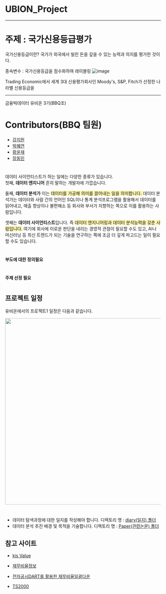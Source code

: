 # UBION_Project
-------------------------------
# 주제 : 국가신용등급평가

국가신용등급이란? 국가가 외국에서 빌린 돈을 갚을 수 있는 능력과 의지를 평가한 것이다.

종속변수 : 국가신용등급을 점수화하여 레이블링
![image](https://user-images.githubusercontent.com/96242198/168001159-9ad801c6-969b-4aac-9d32-2d87f63bcb3c.png)



Trading Economic에서 세계 3대 신용평가회사인 Moody's, S&P, Fitch가 산정한 나라별 신용등급을

--------------------------------------------


금융빅데이터 유비온 3기(BBQ조)  


# Contributors(BBQ 팀원)  

- [강지원](https://github.com/Kang-ji-won)
- [박혜연](https://github.com/hye-y/Happy_IT)
- [황윤재](https://github.com/YJ-97)
- [장동민](https://github.com/Blueberrycake27)  


#
데이터 사이언티스트가 하는 일에는 다양한 종류가 있습니다.    
첫째, **데이터 엔지니어** 흔히 말하는 개발자에 가깝습니다.   
  
둘째, **데이터 분석가** 이는 <span style='background-color: #fff5b1'>데이터를 가공해 의미를 끌어내는 일을 의미합니다.   </span>데이터 분석가는 데이터와 사람 간의 언어인 SQL이나 통계 분석프로그램을 활용해서 데이터를 읽어내고, 매출 향상이나 불편해소 등 회사와 부서가 지향하는 쪽으로 이를 활용하는 사람입니다.   

셋째는 **데이터 사이언티스트**입니다. 즉 <span style='background-color: #fff5b1'>데이터 엔지니어링과 데이터 분석능력을 갖춘 사람입니다.</span> 여기에 회사에 이로운 판단을 내리는 경영적 관점이 필요할 수도 있고,  AI나 머신러닝 등 최신 트렌드가 되는 기술을 연구하는 쪽에 조금 더 깊게 파고드는 일이 필요할 수도 있습니다.  


#

    
**부도에 대한 정의필요**    


#

**주제 선정 필요**  


#



## 프로젝트 일정

유비온에서의 프로젝트1 일정은 다음과 같습니다.  

<img src="https://user-images.githubusercontent.com/96242198/167255836-43342bc1-83eb-4848-a6ec-de54cb543ddb.png" width="700" height="600"/>  

#  

       
- 데이터 탐색과정에 대한 일지를 작성해야 합니다. 디렉토리 명 : [diary(일지) 폴더](https://github.com/Blueberrycake27/Business_Bankrupcy_Quarantine/tree/main/diary)
- 데이터 분석 추진 배경 및 목적을 기술합니다. 디렉토리 명 : [Paper(관련논문) 폴더](https://github.com/Blueberrycake27/Business_Bankrupcy_Quarantine/tree/main/paper)  



## 참고 사이트
- [kis Value](https://www.kisvalue.com/web/index.jsp)  

- [재무비율정보](https://comp.fnguide.com/SVO2/ASP/SVD_Main.asp?pGB=1&gicode=A034950&cID=&MenuYn=Y&ReportGB=D&NewMenuID=Y&stkGb=701)

- [전자공시DART를 활용한 재무비율일괄다운](https://opendart.fss.or.kr/disclosureinfo/fnltt/dwld/main.do)

- [TS2000](http://www.kocoinfo.com)

 

